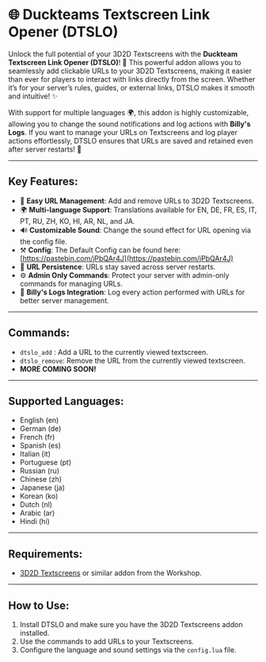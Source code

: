 # 🌐 Duckteams Textscreen Link Opener (DTSLO)

Unlock the full potential of your 3D2D Textscreens with the **Duckteam Textscreen Link Opener (DTSLO)**! 🎉 This powerful addon allows you to seamlessly add clickable URLs to your 3D2D Textscreens, making it easier than ever for players to interact with links directly from the screen. Whether it’s for your server’s rules, guides, or external links, DTSLO makes it smooth and intuitive! ✨

With support for multiple languages 🌍, this addon is highly customizable, allowing you to change the sound notifications and log actions with **Billy's Logs**. If you want to manage your URLs on Textscreens and log player actions effortlessly, DTSLO ensures that URLs are saved and retained even after server restarts! 🔄

---

## Key Features:
- 🚀 **Easy URL Management**: Add and remove URLs to 3D2D Textscreens.
- 🌍 **Multi-language Support**: Translations available for EN, DE, FR, ES, IT, PT, RU, ZH, KO, HI, AR, NL, and JA.
- 🔊 **Customizable Sound**: Change the sound effect for URL opening via the config file.
- ⚒️ **Config**: The Default Config can be found here: [https://pastebin.com/jPbQAr4J](https://pastebin.com/jPbQAr4J)
- 📝 **URL Persistence**: URLs stay saved across server restarts.
- ⚙️ **Admin Only Commands**: Protect your server with admin-only commands for managing URLs.
- 📜 **Billy's Logs Integration**: Log every action performed with URLs for better server management.

---

## Commands:
- `dtslo_add` : Add a URL to the currently viewed textscreen.
- `dtslo_remove`: Remove the URL from the currently viewed textscreen.
- **MORE COMING SOON!**

---

## Supported Languages:
- English (en)
- German (de)
- French (fr)
- Spanish (es)
- Italian (it)
- Portuguese (pt)
- Russian (ru)
- Chinese (zh)
- Japanese (ja)
- Korean (ko)
- Dutch (nl)
- Arabic (ar)
- Hindi (hi)

---

## Requirements:
- [3D2D Textscreens](https://steamcommunity.com/sharedfiles/filedetails/?id=109643223) or similar addon from the Workshop.

---

## How to Use:
1. Install DTSLO and make sure you have the 3D2D Textscreens addon installed.
2. Use the commands to add URLs to your Textscreens.
3. Configure the language and sound settings via the `config.lua` file.

